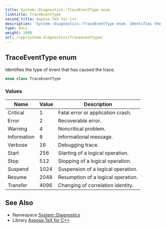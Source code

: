 ```yaml
---
title: System::Diagnostics::TraceEventType enum
linktitle: TraceEventType
second_title: Aspose.TeX for C++
description: 'System::Diagnostics::TraceEventType enum. Identifies the type of event that has caused the trace in C++.'
type: docs
weight: 1000
url: /cpp/system.diagnostics/traceeventtype/
---
```

## TraceEventType enum


Identifies the type of event that has caused the trace.

```cpp
enum class TraceEventType
```

### Values

| Name | Value | Description |
| --- | --- | --- |
| Critical | 1 | Fatal error or application crash. |
| Error | 2 | Recoverable error. |
| Warning | 4 | Noncritical problem. |
| Information | 8 | Informational message. |
| Verbose | 16 | Debugging trace. |
| Start | 256 | Starting of a logical operation. |
| Stop | 512 | Stopping of a logical operation. |
| Suspend | 1024 | Suspension of a logical operation. |
| Resume | 2048 | Resumption of a logical operation. |
| Transfer | 4096 | Changing of correlation identity. |

## See Also

* Namespace [System::Diagnostics](../)
* Library [Aspose.TeX for C++](../../)
